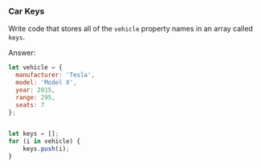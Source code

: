 
### Car Keys

Write code that stores all of the `vehicle` property names in an array called `keys`.



Answer:

```javascript
let vehicle = {
  manufacturer: 'Tesla',
  model: 'Model X',
  year: 2015,
  range: 295,
  seats: 7
};


let keys = [];
for (i in vehicle) {
    keys.push(i);
}
```
